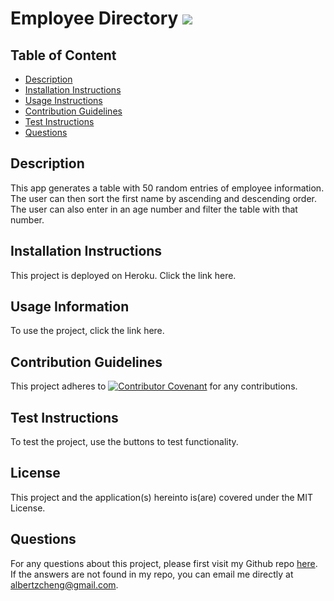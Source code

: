 # Employee Directory  ![](https://img.shields.io/badge/License-MIT-green)
  ## Table of Content
  * [Description](##Description)
  * [Installation Instructions](##Installation-Instructions)
  * [Usage Instructions](##Usage-Information)
  * [Contribution Guidelines](##Contribution-Guidelines)
  * [Test Instructions](##Test-Instructions)
  * [Questions](##Questions)
  
  ## Description
  This app generates a table with 50 random entries of employee information.  The user can then sort the first name by ascending and descending order.  The user can also enter in an age number and filter the table with that number. 

  ## Installation Instructions
  This project is deployed on Heroku. Click the link here. 

  ## Usage Information
  To use the project, click the link here. 

  ## Contribution Guidelines
  This project adheres to [![Contributor Covenant](https://img.shields.io/badge/Contributor%20Covenant-2.0-4baaaa.svg)](code_of_conduct.md) for any contributions.

  ## Test Instructions
  To test the project, use the buttons to test functionality. 

  ## License
  This project and the application(s) hereinto is(are) covered under the MIT License.  
  
  ## Questions
  For any questions about this project, please first visit my Github repo [here](https://github.com/alzcheng). 
  If the answers are not found in my repo, you can email me directly at <albertzcheng@gmail.com>.
